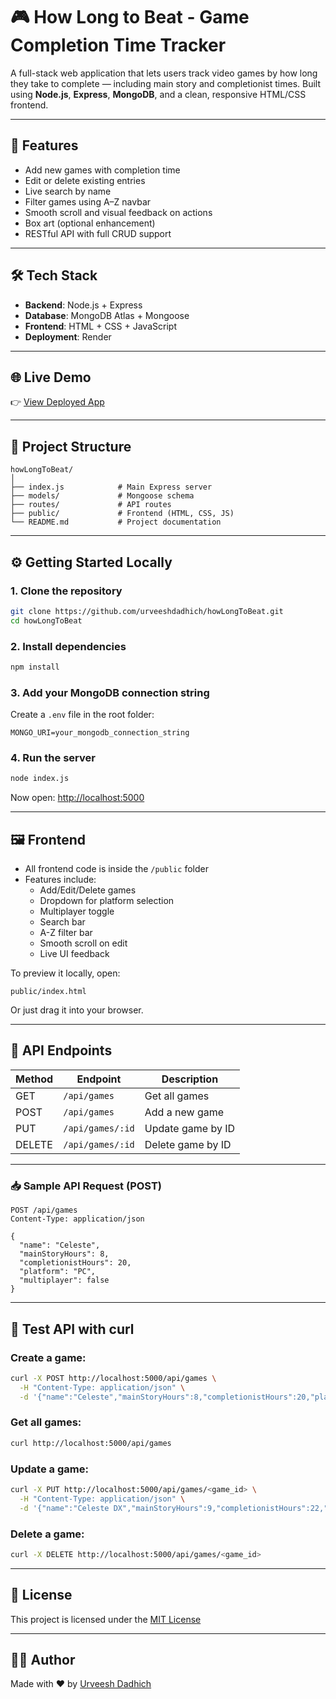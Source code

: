 # 🎮 How Long to Beat - Game Completion Time Tracker

A full-stack web application that lets users track video games by how long they take to complete — including main story and completionist times. Built using **Node.js**, **Express**, **MongoDB**, and a clean, responsive HTML/CSS frontend.

---

## 🚀 Features

- Add new games with completion time
- Edit or delete existing entries
- Live search by name
- Filter games using A–Z navbar
- Smooth scroll and visual feedback on actions
- Box art (optional enhancement)
- RESTful API with full CRUD support

---

## 🛠 Tech Stack

- **Backend**: Node.js + Express
- **Database**: MongoDB Atlas + Mongoose
- **Frontend**: HTML + CSS + JavaScript
- **Deployment**: Render 

---

## 🌐 Live Demo

👉 [View Deployed App](https://howlongtobeat.onrender.com/)

---

## 📁 Project Structure

```
howLongToBeat/
│
├── index.js            # Main Express server
├── models/             # Mongoose schema
├── routes/             # API routes
├── public/             # Frontend (HTML, CSS, JS)
└── README.md           # Project documentation
```

---

## ⚙️ Getting Started Locally

### 1. Clone the repository

```bash
git clone https://github.com/urveeshdadhich/howLongToBeat.git
cd howLongToBeat
```

### 2. Install dependencies

```bash
npm install
```

### 3. Add your MongoDB connection string

Create a `.env` file in the root folder:

```
MONGO_URI=your_mongodb_connection_string
```

### 4. Run the server

```bash
node index.js
```

Now open: [http://localhost:5000](http://localhost:5000)

---

## 🖼 Frontend

- All frontend code is inside the `/public` folder
- Features include:
  - Add/Edit/Delete games
  - Dropdown for platform selection
  - Multiplayer toggle
  - Search bar
  - A-Z filter bar
  - Smooth scroll on edit
  - Live UI feedback

To preview it locally, open:

```
public/index.html
```

Or just drag it into your browser.

---

## 📡 API Endpoints

| Method | Endpoint           | Description         |
|--------|--------------------|---------------------|
| GET    | `/api/games`       | Get all games       |
| POST   | `/api/games`       | Add a new game      |
| PUT    | `/api/games/:id`   | Update game by ID   |
| DELETE | `/api/games/:id`   | Delete game by ID   |

---

### 📥 Sample API Request (POST)

```http
POST /api/games
Content-Type: application/json

{
  "name": "Celeste",
  "mainStoryHours": 8,
  "completionistHours": 20,
  "platform": "PC",
  "multiplayer": false
}
```

---

## 🧪 Test API with curl

### Create a game:
```bash
curl -X POST http://localhost:5000/api/games \
  -H "Content-Type: application/json" \
  -d '{"name":"Celeste","mainStoryHours":8,"completionistHours":20,"platform":"PC","multiplayer":false}'
```

### Get all games:
```bash
curl http://localhost:5000/api/games
```

### Update a game:
```bash
curl -X PUT http://localhost:5000/api/games/<game_id> \
  -H "Content-Type: application/json" \
  -d '{"name":"Celeste DX","mainStoryHours":9,"completionistHours":22,"platform":"Switch","multiplayer":false}'
```

### Delete a game:
```bash
curl -X DELETE http://localhost:5000/api/games/<game_id>
```

---

## 📃 License

This project is licensed under the [MIT License](LICENSE)

---

## 👨‍💻 Author

Made with ❤️ by [Urveesh Dadhich](https://github.com/urveeshdadhich)
